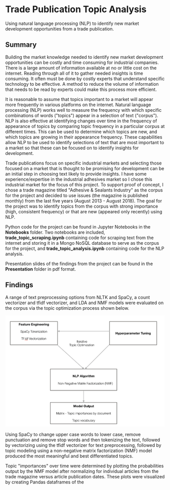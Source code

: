 # Trade Publication Topic Analysis
Using natural language processing (NLP) to identify new market development opportunities from a trade publication.

## Summary
Building the market knowledge needed to identify new market development opportunities can be costly and time consuming for industrial companies.  There is a large amount of information available at no or little cost on the internet.  Reading through all of it to gather needed insights is time consuming.  It often must be done by costly experts that understand specific technology to be effective.  A method to reduce the volume of information that needs to be read by experts could make this process more efficient.

It is reasonable to assume that topics important to a market will appear more frequently in various platforms on the internet.  Natural language processing (NLP) works well to measure the frequency with which specific combinations of words ("topics") appear in a selection of text ("corpus").  NLP is also effective at identifying changes over time in the frequency of appearance of topics by comparing topic frequency in a particular corpus at different times.  This can be used to determine which topics are new, and which topics are growing in their appearance frequency.  These capabilities allow NLP to be used to identify selections of text that are most important to a market so that these can be focused on to identify insights for development.

Trade publications focus on specific industrial markets and selecting those focused on a market that is thought to be promising for development can be an initial step in choosing text likely to provide insights.  I have some experience/expertise in the industrial adhesives market so I chose this industrial market for the focus of this project.  To support proof of concept, I chose a trade magazine titled "Adhesive & Sealants Industry" as the corpus for the project and decided to use issues (the magazine is published monthly) from the last five years (August 2013 - August 2018).  The goal for the project was to identify topics from the corpus with strong importance (high, consistent frequency) or that are new (appeared only recently) using NLP.

Python code for the project can be found in Jupyter Notebooks in the **Notebooks** folder.  Two notebooks are included, **trade_topic_scraping.ipynb** containing code for scraping text from the internet and storing it in a Mongo NoSQL database to serve as the corpus for the project, and **trade_topic_analysis.ipynb** containing code for the NLP analysis.

Presentation slides of the findings from the project can be found in the **Presentation** folder in pdf format.

## Findings
A range of text preprocessing options from NLTK and SpaCy, a count vectorizer and tfidf vectorizer, and LDA and NMF models were evaluated on the corpus via the topic optimization process shown below.

![image](Images/topic_optimization.png)

Using SpaCy to change upper case words to lower case, remove punctuation and remove stop words and then tokenizing the text, followed by vectorizing using the tfidf vectorizer for text preprocessing, followed by topic modeling using a non-negative matrix factorization (NMF) model produced the most meaningful and best differentiated topics.

Topic "importances" over time were determined by plotting the probabilities output by the NMF model after normalizing for individual articles from the trade magazine versus article publication dates.  These plots were visualized by creating Pandas dataframes of the
